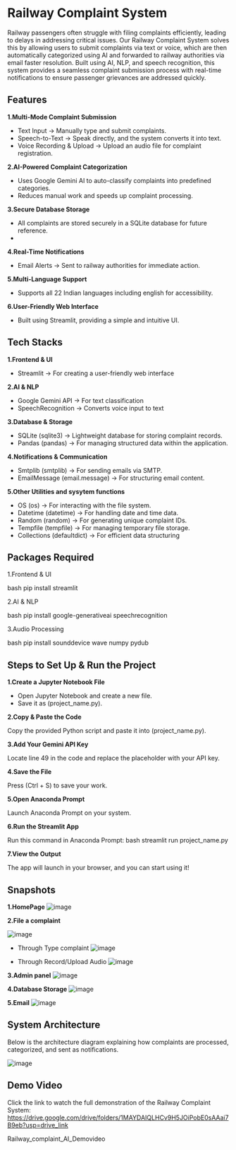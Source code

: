 # Railway Complaint System

Railway passengers often struggle with filing complaints efficiently, leading to delays in addressing critical issues. Our Railway Complaint System solves this by allowing users to submit complaints via text or voice, which are then automatically categorized using AI and forwarded to railway authorities via email faster resolution.
Built using AI, NLP, and speech recognition, this system provides a seamless complaint submission process with real-time notifications to ensure passenger grievances are addressed quickly.

## Features

**1.Multi-Mode Complaint Submission**
 - Text Input → Manually type and submit complaints.
 - Speech-to-Text → Speak directly, and the system converts it into text.
 - Voice Recording & Upload → Upload an audio file for complaint registration.
   
**2.AI-Powered Complaint Categorization**
 - Uses Google Gemini AI to auto-classify complaints into predefined categories.
 - Reduces manual work and speeds up complaint processing.
   
**3.Secure Database Storage**
 - All complaints are stored securely in a SQLite database for future reference.
 - 
**4.Real-Time Notifications**
 - Email Alerts → Sent to railway authorities for immediate action.
   
**5.Multi-Language Support**
 - Supports all 22 Indian languages including english for accessibility.
   
**6.User-Friendly Web Interface**
 - Built using Streamlit, providing a simple and intuitive UI.

## Tech Stacks

**1.Frontend & UI**
  - Streamlit → For creating a user-friendly web interface

**2.AI & NLP**
  - Google Gemini API → For text classification
  - SpeechRecognition → Converts voice input to text

**3.Database & Storage**
  - SQLite (sqlite3) → Lightweight database for storing complaint records.
  - Pandas (pandas) → For managing structured data within the application.

**4️.Notifications & Communication**
  - Smtplib (smtplib) → For sending emails via SMTP.
  - EmailMessage (email.message) → For structuring email content.

**5️.Other Utilities and sysytem functions**
   - OS (os) → For interacting with the file system.
   - Datetime (datetime) → For handling date and time data.
   - Random (random) → For generating unique complaint IDs.
   - Tempfile (tempfile) → For managing temporary file storage.
   - Collections (defaultdict) → For efficient data structuring

## Packages Required

1.Frontend & UI

bash pip install streamlit

2.AI & NLP

bash pip install google-generativeai speechrecognition 

3.Audio Processing

bash pip install sounddevice wave numpy pydub

## Steps to Set Up & Run the Project

**1.Create a Jupyter Notebook File**

- Open Jupyter Notebook and create a new file.
- Save it as (project_name.py).
  
**2.Copy & Paste the Code**

Copy the provided Python script and paste it into (project_name.py).
  
**3.Add Your Gemini API Key**

Locate line 49 in the code and replace the placeholder with your API key.

**4.Save the File**

Press (Ctrl + S) to save your work.

**5.Open Anaconda Prompt**

Launch Anaconda Prompt on your system.

**6.Run the Streamlit App**

Run this command in Anaconda Prompt: bash streamlit run project_name.py

**7.View the Output**

The app will launch in your browser, and you can start using it!

## Snapshots

**1.HomePage**
![image](https://github.com/user-attachments/assets/fd96f42d-ed9c-4edc-885b-91c3a9e2e4f4)

**2.File a complaint**

![image](https://github.com/user-attachments/assets/af9679e9-4e97-42d7-a364-d4c2fac9e96b)

- Through Type complaint
![image](https://github.com/user-attachments/assets/686b1301-e215-4066-a269-4db054dbb466)

- Through Record/Upload Audio
  ![image](https://github.com/user-attachments/assets/0d7f304d-6992-4620-92d8-009e3e21bf77)

 **3.Admin panel**
![image](https://github.com/user-attachments/assets/bb63ec22-242e-48e1-8615-b827621c3f82)

**4.Database Storage**
![image](https://github.com/user-attachments/assets/6a0896b5-8cb7-45b4-b56e-1b95a97e5a63)

**5.Email**
![image](https://github.com/user-attachments/assets/d3f29485-837f-48a9-afe2-3f0b5a4bf8c2)

## System Architecture

Below is the architecture diagram explaining how complaints are processed, categorized, and sent as notifications.

![image](https://github.com/user-attachments/assets/dccfbf9c-cff4-455d-b9d0-caa598737a83)

## Demo Video

Click the link to watch the full demonstration of the Railway Complaint System:
https://drive.google.com/drive/folders/1MAYDAIQLHCv9H5JOiPobE0sAAai7B9eb?usp=drive_link

Railway_complaint_AI_Demovideo

















  










   



